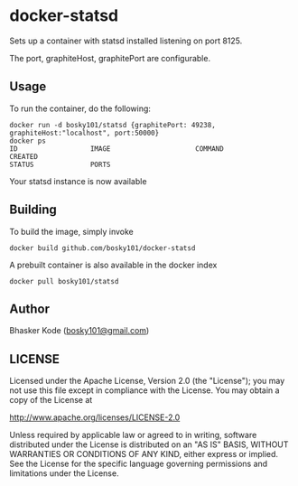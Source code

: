 # docker-statsd

Sets up a container with statsd installed listening on port 8125. 

The port, graphiteHost, graphitePort are configurable.

## Usage

To run the container, do the following:

```
docker run -d bosky101/statsd {graphitePort: 49238, graphiteHost:"localhost", port:50000}
docker ps
ID                  IMAGE                     COMMAND                CREATED
STATUS              PORTS
```

Your statsd instance is now available

## Building

To build the image, simply invoke

```
docker build github.com/bosky101/docker-statsd
```

A prebuilt container is also available in the docker index

```
docker pull bosky101/statsd
```



## Author

Bhasker Kode (<bosky101@gmail.com>)

## LICENSE

Licensed under the Apache License, Version 2.0 (the "License");
you may not use this file except in compliance with the License.
You may obtain a copy of the License at

  http://www.apache.org/licenses/LICENSE-2.0

Unless required by applicable law or agreed to in writing, software
distributed under the License is distributed on an "AS IS" BASIS,
WITHOUT WARRANTIES OR CONDITIONS OF ANY KIND, either express or implied.
See the License for the specific language governing permissions and
limitations under the License.
